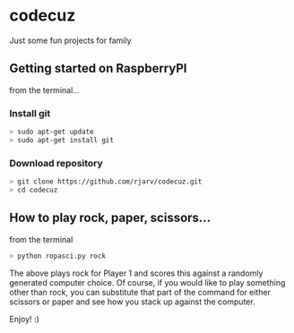 # codecuz
Just some fun projects for family


## Getting started on RaspberryPI
from the terminal...
### Install git
``` bash
> sudo apt-get update
> sudo apt-get install git
```

### Download repository
``` bash
> git clone https://github.com/rjarv/codecuz.git
> cd codecuz
```


## How to play rock, paper, scissors...

from the terminal
``` bash
> python ropasci.py rock
```
The above plays rock for Player 1 and scores this against a randomly generated computer choice. 
Of course, if you would like to play something other than rock, you can substitute that part of
the command for either scissors or paper and see how you stack up against the computer.

Enjoy! :)
